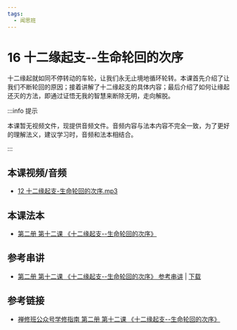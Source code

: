 ```yaml
---
tags:
  - 闻思班
---
```


# 16 十二缘起支--生命轮回的次序

十二缘起就如同不停转动的车轮，让我们永无止境地循环轮转。本课首先介绍了让我们不断轮回的原因；接着讲解了十二缘起支的具体内容；最后介绍了如何让缘起还灭的方法，即通过证悟无我的智慧来断除无明，走向解脱。

:::info 提示

本课暂无视频文件，现提供音频文件。音频内容与法本内容不完全一致，为了更好的理解法义，建议学习时，音频和法本相结合。

:::

## 本课视频/音频

* [12 十二缘起支-生命轮回的次序.mp3](http://huidengchanxiu.net/jmy/%e6%85%a7%e7%81%af%e7%a6%85%e4%bf%ae%e8%af%be/%e6%85%a7%e7%81%af%e7%a6%85%e4%bf%ae%e8%af%be%e7%ac%ac%e4%ba%8c%e5%86%8c/12%20%e5%8d%81%e4%ba%8c%e7%bc%98%e8%b5%b7%e6%94%af-%e7%94%9f%e5%91%bd%e8%bd%ae%e5%9b%9e%e7%9a%84%e6%ac%a1%e5%ba%8f.mp3)

## 本课法本

* [第二册 第十二课 《十二缘起支--生命轮回的次序》](/books/b2/2-11)

## 参考串讲

* [第二册 第十二课 《十二缘起支--生命轮回的次序》 参考串讲](http://view.officeapps.live.com/op/view.aspx?src=https://huidengchanxiu.net/hdv/f/up/%E6%85%A7%E7%81%AF%E7%A6%85%E4%BF%AE%E7%8F%AD%E7%AC%AC%E4%BA%8C%E5%86%8C%E7%AC%AC%E5%8D%81%E4%B8%89%E8%AF%BE%E5%8D%81%E4%BA%8C%E7%BC%98%E8%B5%B7%E6%94%AF%E7%94%9F%E5%91%BD%E8%BD%AE%E5%9B%9E%E7%9A%84%E6%AC%A1%E5%BA%8F.pptx) | [下载](https://huidengchanxiu.net/hdv/f/up/%E6%85%A7%E7%81%AF%E7%A6%85%E4%BF%AE%E7%8F%AD%E7%AC%AC%E4%BA%8C%E5%86%8C%E7%AC%AC%E5%8D%81%E4%B8%89%E8%AF%BE%E5%8D%81%E4%BA%8C%E7%BC%98%E8%B5%B7%E6%94%AF%E7%94%9F%E5%91%BD%E8%BD%AE%E5%9B%9E%E7%9A%84%E6%AC%A1%E5%BA%8F.pptx)

## 参考链接

* [禅修班公众号学修指南 第二册 第十二课 《十二缘起支--生命轮回的次序》](https://mp.weixin.qq.com/s?__biz=MzI2NTQ1NDcxNg==&mid=2247483807&idx=1&sn=8fdbcf550f2a0102a6631d6acadcc5db&scene=19#wechat_redirect)

